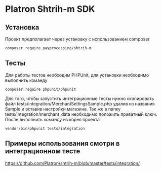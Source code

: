 Platron Shtrih-m SDK
===============
## Установка

Проект предполагает через установку с использованием composer
<pre><code>composer require payprocessing/shtrih-m</pre></code>

## Тесты
Для работы тестов необходим PHPUnit, для установки необходимо выполнить команду
```
composer require phpunit/phpunit
```
Для того, чтобы запустить интеграционные тесты нужно скопировать файл tests/integration/MerchantSettingsSample.php удалив 
из названия Sample и вставив настройки магазина. Так же в папку tests/integration/merchant_data необходимо положить приватный
ключ. После выполнить команду из корня проекта
```
vendor/bin/phpunit tests/integration
```

## Примеры использования смотри в интеграционном тесте
https://github.com/Platron/shtrih-m/blob/master/tests/integration/